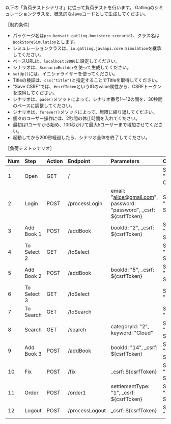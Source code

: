 以下の「負荷テストシナリオ」に従って負荷テストを行います。
Gatlingのシミュレーションクラスを、概念的なJavaコードとして生成してください。

［制約条件］

* パッケージ名は`pro.kensait.gatling.bookstore.scenario1`、クラス名は`BookStoreSimulation`とします。
* シミュレーションクラスは、`io.gatling.javaapi.core.Simulation`を継承してください。
* ベースURLは、`localhost:8080`に設定してください。
* シナリオは、`ScenarioBuilder`を使って生成してください。
* `setUp()`には、イニシャライザーを使ってください。
* Titleの検証は、`css("title")`と指定することでTitleを取得してください。
* "Save CSRF"では、`#csrfToken`というIDのvalue属性から、CSRFトークンを取得してください。
* シナリオは、`pace()`メソッドによって、シナリオ番号1～12の間を、30秒間のペースに調整してください。
* シナリオは、`forever()`メソッドによって、無限に繰り返してください。
* 個々のユーザー操作には、2秒間の休止時間を入れてください。
* 最初は1ユーザから始め、100秒かけて最大5ユーザーまで増加させてください。
* 起動してから200秒経過したら、シナリオ全体を終了してください。

［負荷テストシナリオ］

|Num|Step|Action|Endpoint|Parameters|Checks|
|:--|:--|:--|:--|:--|:--|
|1|Open|GET|/||Status: 200, Title: "TopPage", Save CSRF|
|2|Login|POST|/processLogin|email: "alice@gmail.com", password: "password", _csrf: ${csrfToken}|Status: 200, Title: "BookSelectPage", Save CSRF|
|3|Add Book 1|POST|/addBook|bookId: "2", _csrf: ${csrfToken}|Status: 200, Title: "CartViewPage", Save CSRF|
|4|To Select 2|GET|/toSelect||Status: 200, Title: "BookSelectPage", Save CSRF|
|5|Add Book 2|POST|/addBook|bookId: "5", _csrf: ${csrfToken}|Status: 200, Title: "CartViewPage", Save CSRF|
|6|To Select 3|GET|/toSelect||Status: 200, Title: "BookSelectPage"|
|7|To Search|GET|/toSearch||Status: 200, Title: "BookSearchPage"|
|8|Search|GET|/search|categoryId: "2", keyword: "Cloud"|Status: 200, Title: "BookSelectPage", Save CSRF|
|9|Add Book 3|POST|/addBook|bookId: "14", _csrf: ${csrfToken}|Status: 200, Title: "CartViewPage", Save CSRF|
|10|Fix|POST|/fix|_csrf: ${csrfToken}|Status: 200, Title: "BookOrderPage", Save CSRF|
|11|Order|POST|/order1|settlementType: "1", _csrf: ${csrfToken}|Status: 200, Title: "OrderSuccessPage", Save CSRF|
|12|Logout|POST|/processLogout|_csrf: ${csrfToken}|Status: 200, Title: "FinishPage"|
